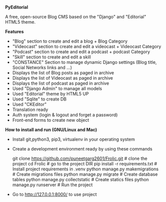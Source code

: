 **PyEditorial**

A free, open-source Blog CMS based on the "Django" and "Editorial" HTML5 theme.

**Features**

  * "Blog" section to create and edit a blog + Blog Category
  * "Videocast" section to create and edit a videocast + Videocast Category
  * "Podcast" section to create and edit a podcast + podcast Category
  * "Skill" section to create and edit a skill
  * "CONSTANCE" Section to manage dynamic Django settings (Blog title, Social Networks links and ...)
  * Displays the list of Blog posts as paged in archive
  * Displays the list of Videocast as paged in archive
  * Displays the list of podcast as paged in archive
  * Used "Django Admin" to manage all models
  * Used "Editorial" theme by HTML5 UP
  * Used "Sqlite" to create DB
  * Used "CKEditor"
  * Translation ready
  * Auth system (login & logout and forget a password)
  * Front-end forms to create new object

**How to install and run (GNU/Linux and Mac)**

  * Install git,python3, pip3, virtualenv in your operating system
  * Create a development environment ready by using these commands
  
    git clone https://github.com/puneetgarg2601/Frolic.git		# clone the project
    cd Frolic		                                        # go to the project DIR
    pip install -r requirements.txt		                        # Install project requirements in .venv
    python manage.py makemigrations		                        # Create migrations files
    python manage.py migrate		                        # Create database tables
    python manage.py collectstatic		                        # Create statics files
    python manage.py runserver		                        # Run the project

  * Go to http://127.0.0.1:8000/ to use project
    